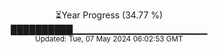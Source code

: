 <p align="center">
⏳Year Progress (34.77 %)<br>
██████████▁▁▁▁▁▁▁▁▁▁▁▁▁▁▁▁▁▁▁▁ <br>
<sub>Updated: Tue, 07 May 2024 06:02:53 GMT</sub>
</p>

